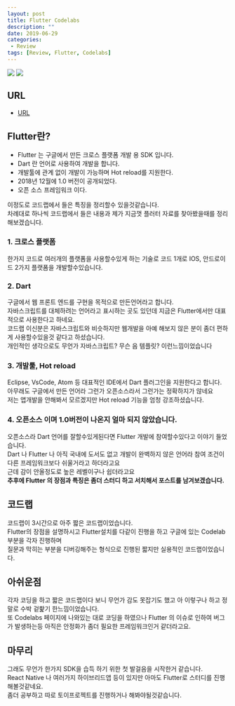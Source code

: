 ```yaml
---
layout: post
title: Flutter Codelabs
description: ""
date: 2019-06-29
categories:
 - Review
tags: [Review, Flutter, Codelabs]
---
```


<img src="{{ site.url }}/assets/image/2019-06-29-flutter-codelabs/image1.png" class="col-12">
<img src="{{ site.url }}/assets/image/2019-06-29-flutter-codelabs/image2.png" class="col-12">


## URL
- [URL](https://festa.io/events/319)


## Flutter란?
- Flutter 는 구글에서 만든 크로스 플랫폼 개발 용 SDK 입니다.
- Dart 란 언어로 사용하여 개발을 합니다.
- 개발툴에 관계 없이 개발이 가능하며 Hot reload를 지원한다.
- 2018년 12월에 1.0 버전이 공개되었다.
- 오픈 소스 프레임워크 이다.

이정도로 코드랩에서 들은 특징을 정리할수 있을것같습니다.<br>
차례대로 하나씩 코드랩에서 들은 내용과 제가 지금껏 플러터 자료를 찾아봤을때를 정리해보겠습니다.


### 1. 크로스 플랫폼
한가지 코드로 여러개의 플랫폼을 사용할수있게 하는 기술로 코드 1개로 IOS, 안드로이드 2가지 플랫폼을 개발할수있습니다.


### 2. Dart
구글에서 웹 프론트 엔드를 구현을 목적으로 만든언어라고 합니다.<br>
자바스크립트를 대체하려는 언어라고 표시하는 곳도 있던데 지금은 Flutter에서만 대표적으로 사용한다고 하네요.<br>
코드랩 이신분은 자바스크립트와 비슷하지만 웹개발을 아예 해보지 않은 분이 좀더 편하게 사용할수있을것 같다고 하셨습니다.<br>
개인적인 생각으로도 무언가 자바스크립트? 무슨 음 템플릿? 이런느낌이었습니다


### 3. 개발툴, Hot reload
Eclipse, VsCode, Atom 등 대표적인 IDE에서 Dart 플러그인을 지원한다고 합니다.<br>
아무래도 구글에서 만든 언어라 그런가 오픈소스라서 그런가는 정확하지가 않네요<br>
저는 앱개발을 안해봐서 모르겠지만 Hot reload 기능을 엄청 강조하셨습니다.


### 4. 오픈소스 이며 1.0버전이 나온지 얼마 되지 않았습니다.
오픈소스라 Dart 언어를 잘할수있게된다면 Flutter 개발에 참여할수있다고 이야기 들었습니다.<br>
Dart 나 Flutter 나 아직 국내에 도서도 없고 개발이 완벽하지 않은 언어라 참여 조건이 다른 프레임워크보다 쉬울거라고 하더라고요<br>
근데 감이 안올정도로 높은 레벨이구나 쉽더라고요 <br>
**추후에 Flutter 의 장점과 특징은 좀더 스터디 하고 서치해서 포스트를 남겨보겠습니다.**


## 코드랩
코드랩이 3시간으로 아주 짧은 코드랩이었습니다.<br>
Flutter의 장점을 설명하시고 Flutter설치를 다같이 진행을 하고 구글에 있는 Codelab 부분을 각자 진행하며 <br>
질문과 막히는 부분을 디버깅해주는 형식으로 진행된 짧지만 실용적인 코드랩이었습니다.<br>


## 아쉬운점
각자 코딩을 하고 짧은 코드랩이다 보니 무언가 감도 못잡기도 했고 아 이렇구나 하고 정말로 수박 겉핥기 한느낌이었습니다.<br>
또 Codelabs 페이지에 나와있는 대로 코딩을 하였으나 Flutter 의 이슈로 인하여 버그가 발생하는등 아직은 안정화가 좀더 필요한 프레임워크인거 같더라고요.


## 마무리
그래도 무언가 한가지 SDK을 습득 하기 위한 첫 발걸음을 시작한거 같습니다.<br>
React Native 나 여러가지 하이브리드앱 등이 있지만 아마도 Flutter로 스터디를 진행해볼것같네요.<br>
좀더 공부하고 따로 토이프로젝트를 진행하거나 해봐야될것같습니다.
